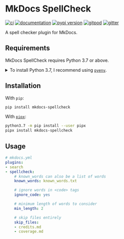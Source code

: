 # MkDocs SpellCheck

[![ci](https://github.com/pawamoy/mkdocs-spellcheck/workflows/ci/badge.svg)](https://github.com/pawamoy/mkdocs-spellcheck/actions?query=workflow%3Aci)
[![documentation](https://img.shields.io/badge/docs-mkdocs%20material-blue.svg?style=flat)](https://pawamoy.github.io/mkdocs-spellcheck/)
[![pypi version](https://img.shields.io/pypi/v/mkdocs-spellcheck.svg)](https://pypi.org/project/mkdocs-spellcheck/)
[![gitpod](https://img.shields.io/badge/gitpod-workspace-blue.svg?style=flat)](https://gitpod.io/#https://github.com/pawamoy/mkdocs-spellcheck)
[![gitter](https://badges.gitter.im/join%20chat.svg)](https://gitter.im/mkdocs-spellcheck/community)

A spell checker plugin for MkDocs.

## Requirements

MkDocs SpellCheck requires Python 3.7 or above.

<details>
<summary>To install Python 3.7, I recommend using <a href="https://github.com/pyenv/pyenv"><code>pyenv</code></a>.</summary>

```bash
# install pyenv
git clone https://github.com/pyenv/pyenv ~/.pyenv

# setup pyenv (you should also put these three lines in .bashrc or similar)
export PATH="${HOME}/.pyenv/bin:${PATH}"
export PYENV_ROOT="${HOME}/.pyenv"
eval "$(pyenv init -)"

# install Python 3.7
pyenv install 3.7.12

# make it available globally
pyenv global system 3.7.12
```
</details>

## Installation

With `pip`:
```bash
pip install mkdocs-spellcheck
```

With [`pipx`](https://github.com/pipxproject/pipx):
```bash
python3.7 -m pip install --user pipx
pipx install mkdocs-spellcheck
```

## Usage

```yaml
# mkdocs.yml
plugins:
- search
- spellcheck:
    # known_words can also be a list of words
    known_words: known_words.txt

    # ignore words in <code> tags
    ignore_code: yes

    # minimum length of words to consider
    min_length: 2

    # skip files entirely
    skip_files:
    - credits.md
    - coverage.md
```
